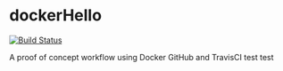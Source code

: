 dockerHello
===========
[![Build Status](https://travis-ci.org/jessebmiller/dockerHello.png?branch=master)](https://travis-ci.org/jessebmiller/dockerHello)

A proof of concept workflow using Docker GitHub and TravisCI
test
test
